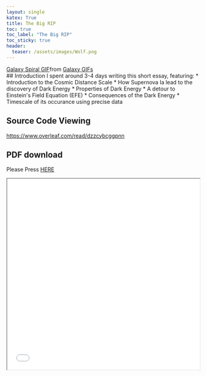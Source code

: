```yaml
---
layout: single
katex: True
title: The Big RIP
toc: true
toc_label: "The Big RIP"
toc_sticky: true
header:
  teaser: /assets/images/Wolf.png
---
```

<div class="tenor-gif-embed" data-postid="15138520" data-share-method="host" data-aspect-ratio="1" data-width="100%"><a href="https://tenor.com/view/galaxy-spiral-spinning-gif-15138520">Galaxy Spiral GIF</a>from <a href="https://tenor.com/search/galaxy-gifs">Galaxy GIFs</a></div> <script type="text/javascript" async src="https://tenor.com/embed.js"></script>
## Introduction
I spent around 3-4 days writing this short essay, featuring:
 * Introduction to the Cosmic Distance Scale 
 * How Supernova Ia lead to the discovery of Dark Energy
 * Properties of Dark Energy
 * A detour to Einstein's Field Equation (EFE)
 * Consequences of the Dark Energy
 * Timescale of its occurance using precise data

## Source Code Viewing
[https://www.overleaf.com/read/dzzcybcggpnn ](https://www.overleaf.com/read/dzzcybcggpnn) 

## PDF download
Please Press [HERE]({{site.url}}/assets/Dark_Energy_and_the_Big_RIP.pdf)

<iframe src="{{site.url}}/assets/Dark_Energy_and_the_Big_RIP.pdf" width="100%" height="500px">

